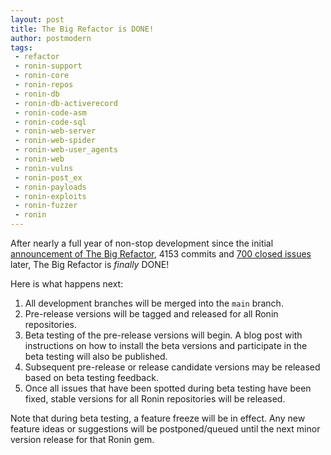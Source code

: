 ```yaml
---
layout: post
title: The Big Refactor is DONE!
author: postmodern
tags:
 - refactor
 - ronin-support
 - ronin-core
 - ronin-repos
 - ronin-db
 - ronin-db-activerecord
 - ronin-code-asm
 - ronin-code-sql
 - ronin-web-server
 - ronin-web-spider
 - ronin-web-user_agents
 - ronin-web
 - ronin-vulns
 - ronin-post_ex
 - ronin-payloads
 - ronin-exploits
 - ronin-fuzzer
 - ronin
---
```


After nearly a full year of non-stop development since the initial
[announcement of The Big Refactor][1], 4153 commits and
[700 closed issues][2] later, The Big Refactor is *finally* DONE!

Here is what happens next:

1. All development branches will be merged into the `main` branch.
2. Pre-release versions will be tagged and released for all Ronin repositories.
3. Beta testing of the pre-release versions will begin. A blog post with
   instructions on how to install the beta versions and participate in the beta
   testing will also be published.
4. Subsequent pre-release or release candidate versions may be released based
   on beta testing feedback.
5. Once all issues that have been spotted during beta testing have been fixed,
   stable versions for all Ronin repositories will be released.

Note that during beta testing, a feature freeze will be in effect.
Any new feature ideas or suggestions will be postponed/queued until the next
minor version release for that Ronin gem.

[1]: /blog/2022/01/29/announcing-the-big-refactor.html
[2]: https://github.com/orgs/ronin-rb/projects/2
